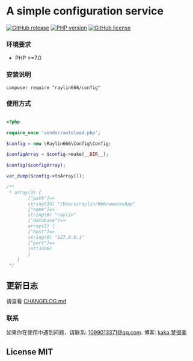 # A simple configuration service

[![GitHub release](https://img.shields.io/github/release/raylin666/config.svg)](https://github.com/raylin666/config/releases)
[![PHP version](https://img.shields.io/badge/php-%3E%207.0-orange.svg)](https://github.com/php/php-src)
[![GitHub license](https://img.shields.io/badge/license-MIT-blue.svg)](#LICENSE)

### 环境要求

* PHP >=7.0

### 安装说明

```
composer require "raylin666/config"
```

### 使用方式

```php

<?php

require_once 'vendor/autoload.php';

$config = new \Raylin666\Config\Config;

$configArray = $config->make(__DIR__);

$config($configArray);

var_dump($config->toArray());

/**
 * array(3) {
        ["path"]=>
        string(33) "/Users/raylin/Web/www/myApp"
        ["name"]=>
        string(6) "raylin"
        ["database"]=>
        array(2) {
        ["host"]=>
        string(9) "127.0.0.1"
        ["port"]=>
        int(3306)
        }
    }   
 */

```

## 更新日志

请查看 [CHANGELOG.md](CHANGELOG.md)

### 联系

如果你在使用中遇到问题，请联系: [1099013371@qq.com](mailto:1099013371@qq.com). 博客: [kaka 梦很美](http://www.ls331.com)

## License MIT
